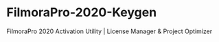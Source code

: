 # FilmoraPro-2020-Keygen
FilmoraPro 2020 Activation Utility | License Manager &amp; Project Optimizer
